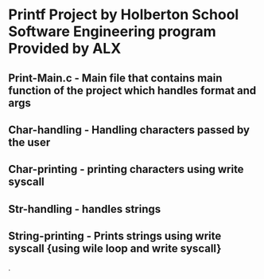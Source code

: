 # Printf Project by Holberton School Software Engineering program Provided by ALX

## Print-Main.c - Main file that contains main function of the project which handles format and args

## Char-handling - Handling characters passed by the user

## Char-printing - printing characters using write syscall

## Str-handling - handles strings

## String-printing - Prints strings using write syscall {using wile loop and write syscall}
.